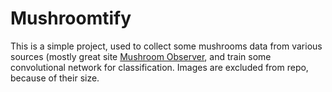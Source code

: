 # Mushroomtify
This is a simple project, used to collect some mushrooms data from various sources (mostly great site [Mushroom Observer](https://mushroomobserver.org/), and train some convolutional network for classification. Images are excluded from repo, because of their size.
